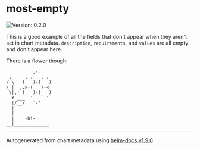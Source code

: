 # most-empty

![Version: 0.2.0](https://img.shields.io/badge/Version-0.2.0-informational?style=flat-square)

This is a good example of all the fields that don't appear when they aren't set in chart metadata. `description`,
`requirements`, and `values` are all empty and don't appear here.

There is a flower though:
```
          ,-.
 ,     ,-.   ,-.
/ \   (   )-(   )
\ |  ,.>-(   )-<
 \|,' (   )-(   )
  Y ___`-'   `-'
  |/__/   `-'
  |
  |
  |    -hi-
__|_____________
```

----------------------------------------------
Autogenerated from chart metadata using [helm-docs v1.9.0](https://github.com/norwoodj/helm-docs/releases/v1.9.0)
